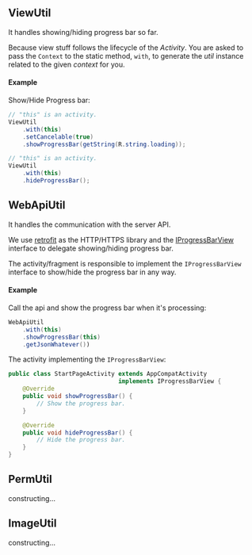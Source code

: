 ViewUtil
--------

It handles showing/hiding progress bar so far.

Because view stuff follows the lifecycle of the *Activity*. You are asked to pass the `Context` to the static method, `with`, to generate the *util* instance related to the given *context* for you.

#### Example

Show/Hide Progress bar:

``` java
// "this" is an activity.
ViewUtil
    .with(this)
    .setCancelable(true)
    .showProgressBar(getString(R.string.loading));

// "this" is an activity.
ViewUtil
    .with(this)
    .hideProgressBar();
```

WebApiUtil
----------

It handles the communication with the server API.

We use [retrofit](https://github.com/square/retrofit) as the HTTP/HTTPS library and the [IProgressBarView](../view/IProgressBarView.java) interface to delegate showing/hiding progress bar.

The activity/fragment is responsible to implement the `IProgressBarView ` interface to show/hide the progress bar in any way.

#### Example

Call the api and show the progress bar when it's processing:

```java
WebApiUtil
    .with(this)
    .showProgressBar(this)
    .getJsonWhatever())
```

The activity implementing the `IProgressBarView`:

```java
public class StartPageActivity extends AppCompatActivity
                               implements IProgressBarView {
    @Override
    public void showProgressBar() {
        // Show the progress bar.
    }

    @Override
    public void hideProgressBar() {
        // Hide the progress bar.
    }
}
```

PermUtil
--------

constructing...

ImageUtil
---------

constructing...

